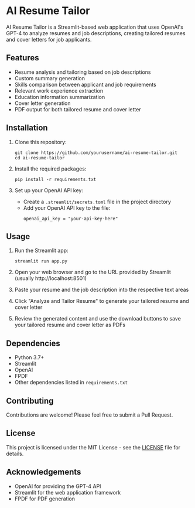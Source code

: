 # AI Resume Tailor

AI Resume Tailor is a Streamlit-based web application that uses OpenAI's GPT-4 to analyze resumes and job descriptions, creating tailored resumes and cover letters for job applicants.

## Features

- Resume analysis and tailoring based on job descriptions
- Custom summary generation
- Skills comparison between applicant and job requirements
- Relevant work experience extraction
- Education information summarization
- Cover letter generation
- PDF output for both tailored resume and cover letter

## Installation

1. Clone this repository:
   ```
   git clone https://github.com/yourusername/ai-resume-tailor.git
   cd ai-resume-tailor
   ```

2. Install the required packages:
   ```
   pip install -r requirements.txt
   ```

3. Set up your OpenAI API key:
   - Create a `.streamlit/secrets.toml` file in the project directory
   - Add your OpenAI API key to the file:
     ```
     openai_api_key = "your-api-key-here"
     ```

## Usage

1. Run the Streamlit app:
   ```
   streamlit run app.py
   ```

2. Open your web browser and go to the URL provided by Streamlit (usually http://localhost:8501)

3. Paste your resume and the job description into the respective text areas

4. Click "Analyze and Tailor Resume" to generate your tailored resume and cover letter

5. Review the generated content and use the download buttons to save your tailored resume and cover letter as PDFs

## Dependencies

- Python 3.7+
- Streamlit
- OpenAI
- FPDF
- Other dependencies listed in `requirements.txt`

## Contributing

Contributions are welcome! Please feel free to submit a Pull Request.

## License

This project is licensed under the MIT License - see the [LICENSE](LICENSE) file for details.

## Acknowledgements

- OpenAI for providing the GPT-4 API
- Streamlit for the web application framework
- FPDF for PDF generation
